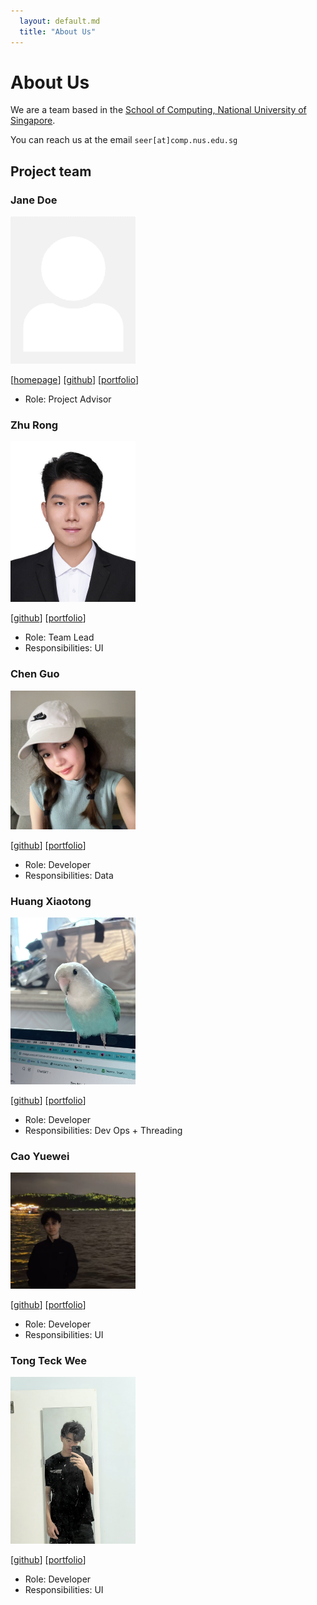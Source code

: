 ```yaml
---
  layout: default.md
  title: "About Us"
---
```


# About Us

We are a team based in the [School of Computing, National University of Singapore](http://www.comp.nus.edu.sg).

You can reach us at the email `seer[at]comp.nus.edu.sg`

## Project team

### Jane Doe

<img src="images/johndoe.png" width="200px">

[[homepage](http://www.comp.nus.edu.sg/~damithch)]
[[github](https://github.com/johndoe)]
[[portfolio](team/johndoe.md)]

* Role: Project Advisor

### Zhu Rong

<img src="images/zhurong818.png" width="200px">

[[github](http://github.com/ZhuRong818)]
[[portfolio](team/johndoe.md)]

* Role: Team Lead
* Responsibilities: UI

### Chen Guo

<img src="images/chenguo3125.png" width="200px">

[[github](http://github.com/chenguo3125)] 
[[portfolio](team/johndoe.md)]

* Role: Developer
* Responsibilities: Data

### Huang Xiaotong

<img src="images/xiaotong0329.png" width="200px">

[[github](http://github.com/xiaotong0329)]
[[portfolio](team/johndoe.md)]

* Role: Developer
* Responsibilities: Dev Ops + Threading

### Cao Yuewei

<img src="images/cyw2004.png" width="200px">

[[github](http://github.com/CYW2004)]
[[portfolio](team/johndoe.md)]


* Role: Developer
* Responsibilities: UI

### Tong Teck Wee

<img src="images/jooh6969.png" width="200px">

[[github](http://github.com/jooh6969)]
[[portfolio](team/johndoe.md)]

* Role: Developer
* Responsibilities: UI
